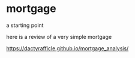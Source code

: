 # mortgage
a starting point

here is a review of a very simple mortgage

https://dactyrafficle.github.io/mortgage_analysis/
